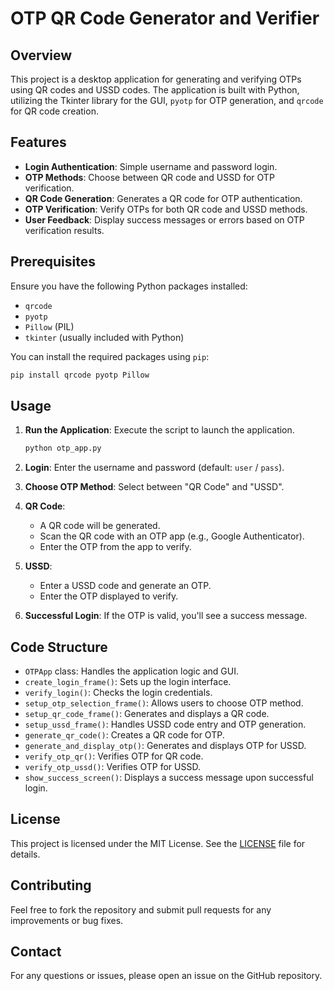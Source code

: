 # OTP QR Code Generator and Verifier

## Overview

This project is a desktop application for generating and verifying OTPs using QR codes and USSD codes. The application is built with Python, utilizing the Tkinter library for the GUI, `pyotp` for OTP generation, and `qrcode` for QR code creation.

## Features

- **Login Authentication**: Simple username and password login.
- **OTP Methods**: Choose between QR code and USSD for OTP verification.
- **QR Code Generation**: Generates a QR code for OTP authentication.
- **OTP Verification**: Verify OTPs for both QR code and USSD methods.
- **User Feedback**: Display success messages or errors based on OTP verification results.

## Prerequisites

Ensure you have the following Python packages installed:

- `qrcode`
- `pyotp`
- `Pillow` (PIL)
- `tkinter` (usually included with Python)

You can install the required packages using `pip`:

```bash
pip install qrcode pyotp Pillow
```

## Usage

1. **Run the Application**: Execute the script to launch the application.
    ```bash
    python otp_app.py
    ```

2. **Login**: Enter the username and password (default: `user` / `pass`).

3. **Choose OTP Method**: Select between "QR Code" and "USSD".

4. **QR Code**:
    - A QR code will be generated.
    - Scan the QR code with an OTP app (e.g., Google Authenticator).
    - Enter the OTP from the app to verify.

5. **USSD**:
    - Enter a USSD code and generate an OTP.
    - Enter the OTP displayed to verify.

6. **Successful Login**: If the OTP is valid, you'll see a success message.

## Code Structure

- `OTPApp` class: Handles the application logic and GUI.
- `create_login_frame()`: Sets up the login interface.
- `verify_login()`: Checks the login credentials.
- `setup_otp_selection_frame()`: Allows users to choose OTP method.
- `setup_qr_code_frame()`: Generates and displays a QR code.
- `setup_ussd_frame()`: Handles USSD code entry and OTP generation.
- `generate_qr_code()`: Creates a QR code for OTP.
- `generate_and_display_otp()`: Generates and displays OTP for USSD.
- `verify_otp_qr()`: Verifies OTP for QR code.
- `verify_otp_ussd()`: Verifies OTP for USSD.
- `show_success_screen()`: Displays a success message upon successful login.

## License

This project is licensed under the MIT License. See the [LICENSE](LICENSE) file for details.

## Contributing

Feel free to fork the repository and submit pull requests for any improvements or bug fixes.

## Contact

For any questions or issues, please open an issue on the GitHub repository.

